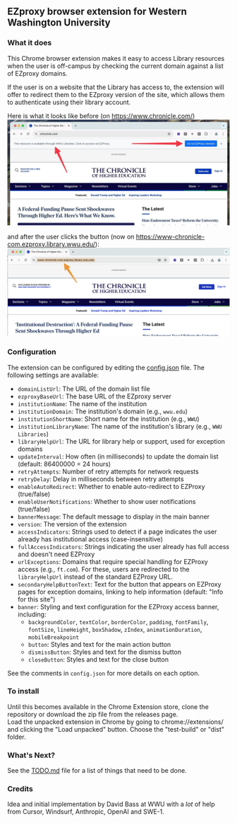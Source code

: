 ## EZproxy browser extension for Western Washington University

### What it does 
This Chrome browser extension makes it easy to access Library resources when the user is off-campus by checking the current domain against a list of EZproxy domains.

If the user is on a website that the Library has access to, the extension will offer to redirect them to the EZproxy version of the site, which allows them to authenticate using their library account.

Here is what it looks like before (on https://www.chronicle.com/)
![EZproxy Domain Checker Screenshot](images/chronicle-before.png)

and after the user clicks the button (now on https://www-chronicle-com.ezproxy.library.wwu.edu/):
![EZproxy Domain Checker Screenshot](images/chronicle-after.png)

### Configuration
The extension can be configured by editing the [config.json](config.json) file. The following settings are available:

- `domainListUrl`: The URL of the domain list file
- `ezproxyBaseUrl`: The base URL of the EZproxy server
- `institutionName`: The name of the institution
- `institutionDomain`: The institution's domain (e.g., `wwu.edu`)
- `institutionShortName`: Short name for the institution (e.g., `WWU`)
- `institutionLibraryName`: The name of the institution's library (e.g., `WWU Libraries`)
- `libraryHelpUrl`: The URL for library help or support, used for exception domains
- `updateInterval`: How often (in milliseconds) to update the domain list (default: 86400000 = 24 hours)
- `retryAttempts`: Number of retry attempts for network requests
- `retryDelay`: Delay in milliseconds between retry attempts
- `enableAutoRedirect`: Whether to enable auto-redirect to EZProxy (true/false)
- `enableUserNotifications`: Whether to show user notifications (true/false)
- `bannerMessage`: The default message to display in the main banner
- `version`: The version of the extension
- `accessIndicators`: Strings used to detect if a page indicates the user already has institutional access (case-insensitive)
- `fullAccessIndicators`: Strings indicating the user already has full access and doesn't need EZProxy
- `urlExceptions`: Domains that require special handling for EZProxy access (e.g., `ft.com`). For these, users are redirected to the `libraryHelpUrl` instead of the standard EZProxy URL.
- `secondaryHelpButtonText`: Text for the button that appears on EZProxy pages for exception domains, linking to help information (default: "Info for this site")
- `banner`: Styling and text configuration for the EZProxy access banner, including:
    - `backgroundColor`, `textColor`, `borderColor`, `padding`, `fontFamily`, `fontSize`, `lineHeight`, `boxShadow`, `zIndex`, `animationDuration`, `mobileBreakpoint`
    - `button`: Styles and text for the main action button
    - `dismissButton`: Styles and text for the dismiss button
    - `closeButton`: Styles and text for the close button

See the comments in `config.json` for more details on each option.

### To install
Until this becomes available in the Chrome Extension store, clone the repository or download the zip file from the releases page.  
Load the unpacked extension in Chrome by going to chrome://extensions/ and clicking the "Load unpacked" button.  Choose the "test-build" or "dist" folder.

### What's Next?
See the [TODO.md](TODO.md) file for a list of things that need to be done.

### Credits
Idea and initial implementation by David Bass at WWU with a *lot* of help from Cursor, Windsurf, Anthropic, OpenAI and SWE-1.